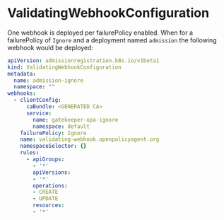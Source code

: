 # ValidatingWebhookConfiguration

One webhook is deployed per failurePolicy enabled. When for a failurePolicy of `Ignore` and a deployment named `admission` the following webhook would be deployed:

```yaml
apiVersion: admissionregistration.k8s.io/v1beta1
kind: ValidatingWebhookConfiguration
metadata:
  name: admission-ignore
  namespace: ""
webhooks:
  - clientConfig:
      caBundle: <GENERATED CA>
      service:
        name: gatekeeper-opa-ignore
        namespace: default
    failurePolicy: Ignore
    name: validating-webhook.openpolicyagent.org
    namespaceSelector: {}
    rules:
      - apiGroups:
        - '*'
        apiVersions:
        - '*'
        operations:
        - CREATE
        - UPDATE
        resources:
        - '*'
```
